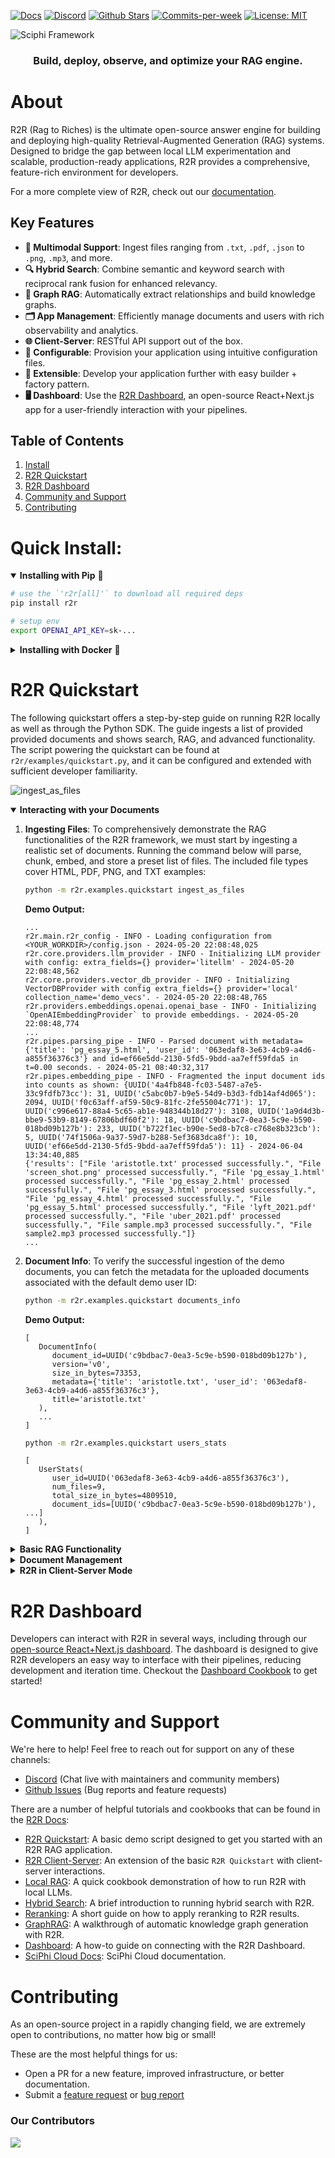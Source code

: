 <p align="left">
  <a href="https://r2r-docs.sciphi.ai"><img src="https://img.shields.io/badge/docs.sciphi.ai-3F16E4" alt="Docs"></a>
  <a href="https://discord.gg/p6KqD2kjtB"><img src="https://img.shields.io/discord/1120774652915105934?style=social&logo=discord" alt="Discord"></a>
  <a href="https://github.com/SciPhi-AI"><img src="https://img.shields.io/github/stars/SciPhi-AI/R2R" alt="Github Stars"></a>
  <a href="https://github.com/SciPhi-AI/R2R/pulse"><img src="https://img.shields.io/github/commit-activity/w/SciPhi-AI/R2R" alt="Commits-per-week"></a>
  <a href="https://opensource.org/licenses/MIT"><img src="https://img.shields.io/badge/License-MIT-purple.svg" alt="License: MIT"></a>
</p>

<img src="./docs/pages/r2r.png" alt="Sciphi Framework">
<h3 align="center">
Build, deploy, observe, and optimize your RAG engine.
</h3>

# About

R2R (Rag to Riches) is the ultimate open-source answer engine for building and deploying high-quality Retrieval-Augmented Generation (RAG) systems. Designed to bridge the gap between local LLM experimentation and scalable, production-ready applications, R2R provides a comprehensive, feature-rich environment for developers.

For a more complete view of R2R, check out our [documentation](https://r2r-docs.sciphi.ai/).


## Key Features
- **📁 Multimodal Support**: Ingest files ranging from `.txt`, `.pdf`, `.json` to `.png`, `.mp3`, and more.
- **🔍 Hybrid Search**: Combine semantic and keyword search with reciprocal rank fusion for enhanced relevancy.
- **🔗 Graph RAG**: Automatically extract relationships and build knowledge graphs.
- **🗂️ App Management**: Efficiently manage documents and users with rich observability and analytics.
- **🌐 Client-Server**: RESTful API support out of the box.
- **🧩 Configurable**: Provision your application using intuitive configuration files.
- **🔌 Extensible**: Develop your application further with easy builder + factory pattern.
- **🖥️ Dashboard**: Use the [R2R Dashboard](https://github.com/SciPhi-AI/R2R-Dashboard), an open-source React+Next.js app for a user-friendly interaction with your pipelines.

## Table of Contents
1. [Install](#install)
2. [R2R Quickstart](#r2r-quickstart)
3. [R2R Dashboard](#r2r-dashboard)
4. [Community and Support](#community-and-support)
5. [Contributing](#contributing)


# Quick Install:

<details open>
<summary><b>Installing with Pip</b>&nbsp;🐍 </summary>

```bash
# use the `'r2r[all]'` to download all required deps
pip install r2r

# setup env
export OPENAI_API_KEY=sk-...
```
</details>

<details>
<summary><b>Installing with Docker</b>&nbsp;🐳</summary>

To run R2R using Docker, you can use the following commands:

```bash filename="bash" copy
docker pull emrgntcmplxty/r2r:latest
```

This will pull the latest R2R Docker image.

Be sure to set an OpenAI API key in your environment and then run the container with:

```bash filename="bash" copy
docker run -d \
  --name r2r \
  --add-host=host.docker.internal:host-gateway \
  -p 8000:8000 \
  -e OPENAI_API_KEY=$OPENAI_API_KEY \
  emrgntcmplxty/r2r:latest
```

This command starts the R2R container with the following options:

- `--name r2r`: Assigns the name "r2r" to the container.
- `--add-host=host.docker.internal:host-gateway`: Adds a host entry for the Docker host.
- `-p 8000:8000`: Maps port 8000 of the container to port 8000 of the host.
- `-e OPENAI_API_KEY=$OPENAI_API_KEY`: Pulls your OpenAI API key from your local enviornment for use in the container.
- `emrgntcmplxty/r2r:latest`: Specifies the Docker image to use.
</details>


# R2R Quickstart

The following quickstart offers a step-by-step guide on running R2R locally as well as through the Python SDK. The guide ingests a list of provided provided documents and shows search, RAG, and advanced functionality. The script powering the quickstart can be found at `r2r/examples/quickstart.py`, and it can be configured and extended with sufficient developer familiarity.

![ingest_as_files](https://github.com/SciPhi-AI/R2R/assets/34580718/b0780f26-8e90-4459-9537-e5871453d003)


<details open>
<summary> <b>Interacting with your Documents</b></summary>

1. **Ingesting Files**:
   To comprehensively demonstrate the RAG functionalities of the R2R framework, we must start by ingesting a realistic set of documents. Running the command below will parse, chunk, embed, and store a preset list of files. The included file types cover HTML, PDF, PNG, and TXT examples:

   ```bash
   python -m r2r.examples.quickstart ingest_as_files
   ```

   **Demo Output:**

   ```plaintext
   ...
   r2r.main.r2r_config - INFO - Loading configuration from <YOUR_WORKDIR>/config.json - 2024-05-20 22:08:48,025
   r2r.core.providers.llm_provider - INFO - Initializing LLM provider with config: extra_fields={} provider='litellm' - 2024-05-20 22:08:48,562
   r2r.core.providers.vector_db_provider - INFO - Initializing VectorDBProvider with config extra_fields={} provider='local' collection_name='demo_vecs'. - 2024-05-20 22:08:48,765
   r2r.providers.embeddings.openai.openai_base - INFO - Initializing `OpenAIEmbeddingProvider` to provide embeddings. - 2024-05-20 22:08:48,774
   ...
   r2r.pipes.parsing_pipe - INFO - Parsed document with metadata={'title': 'pg_essay_5.html', 'user_id': '063edaf8-3e63-4cb9-a4d6-a855f36376c3'} and id=ef66e5dd-2130-5fd5-9bdd-aa7eff59fda5 in t=0.00 seconds. - 2024-05-21 08:40:32,317
   r2r.pipes.embedding_pipe - INFO - Fragmented the input document ids into counts as shown: {UUID('4a4fb848-fc03-5487-a7e5-33c9fdfb73cc'): 31, UUID('c5abc0b7-b9e5-54d9-b3d3-fdb14af4d065'): 2094, UUID('f0c63aff-af59-50c9-81fc-2fe55004c771'): 17, UUID('c996e617-88a4-5c65-ab1e-948344b18d27'): 3108, UUID('1a9d4d3b-bbe9-53b9-8149-67806bdf60f2'): 18, UUID('c9bdbac7-0ea3-5c9e-b590-018bd09b127b'): 233, UUID('b722f1ec-b90e-5ed8-b7c8-c768e8b323cb'): 5, UUID('74f1506a-9a37-59d7-b288-5ef3683dca8f'): 10, UUID('ef66e5dd-2130-5fd5-9bdd-aa7eff59fda5'): 11} - 2024-06-04 13:34:40,885
   {'results': ["File 'aristotle.txt' processed successfully.", "File 'screen_shot.png' processed successfully.", "File 'pg_essay_1.html' processed successfully.", "File 'pg_essay_2.html' processed successfully.", "File 'pg_essay_3.html' processed successfully.", "File 'pg_essay_4.html' processed successfully.", "File 'pg_essay_5.html' processed successfully.", "File 'lyft_2021.pdf' processed successfully.", "File 'uber_2021.pdf' processed successfully.", "File sample.mp3 processed successfully.", "File sample2.mp3 processed successfully."]}
   ...
   ```
2. **Document Info**:
   To verify the successful ingestion of the demo documents, you can fetch the metadata for the uploaded documents associated with the default demo user ID:

   ```bash
   python -m r2r.examples.quickstart documents_info
   ```

   **Demo Output:**

   ```plaintext
   [
      DocumentInfo(
         document_id=UUID('c9bdbac7-0ea3-5c9e-b590-018bd09b127b'),
         version='v0',
         size_in_bytes=73353,
         metadata={'title': 'aristotle.txt', 'user_id': '063edaf8-3e63-4cb9-a4d6-a855f36376c3'},
         title='aristotle.txt'
      ),
      ...
   ]
   ```


   ```bash
   python -m r2r.examples.quickstart users_stats
   ```


   ```plaintext
   [
      UserStats(
         user_id=UUID('063edaf8-3e63-4cb9-a4d6-a855f36376c3'),
         num_files=9,
         total_size_in_bytes=4809510,
         document_ids=[UUID('c9bdbac7-0ea3-5c9e-b590-018bd09b127b'), ...]
      ),
   ]
   ```
</details>


<details>
<summary><b>Basic RAG Functionality</b></summary>

![search](https://github.com/SciPhi-AI/R2R/assets/34580718/6c21d8f8-7f4e-45b6-917a-39462b83d3ca)


1. **Search Documents**
   Documents are stored by default in a local vector database. The vector database provider and settings can be specified via an input `config.json`. To perform a search query on the ingested user documents, use the following command:

   ```bash
   python -m r2r.examples.quickstart search --query="Who was Aristotle?"
   ```

   **Demo Output:**

   ```plaintext
   {
      'id': UUID('93c44e73-8e95-50c2-84af-6a42f070b552'),
      'score': 0.7739712385010018,
      'metadata':
      {
         'document_id': '15255e98-e245-5b58-a57f-6c51babf72dd',
         'extraction_id': '5c61f9b9-b468-5fd7-8eb1-5d797a15c484',
         'text': 'Aristotle[A] (Greek: Ἀριστοτέλης Aristotélēs, pronounced [aristotélɛːs]; 384–322 BC) was an Ancient Greek philosopher and polymath. His writings cover a broad range of subjects spanning the natural sciences, philosophy, linguistics, economics, politics, psychology, and the arts. As the founder of the Peripatetic school of philosophy in the Lyceum in Athens, he began

   the wider Aristotelian tradition that followed, which set the groundwork for the development of modern science.',
         'title': 'aristotle.txt',
         'user_id': '063edaf8-3e63-4cb9-a4d6-a855f36376c3',
         'associatedQuery': 'Who was Aristotle?'
      }
   },
   ...
   ```

2. **Completion Response**:
   To generate a response for a query using RAG, execute the following command:

   ```bash
   python -m r2r.examples.quickstart rag --query="What was Uber's profit in 2020?"
   ```

   **Demo Output:**

   ```plaintext
   ...
   Time taken to run RAG: 2.29 seconds
   {'results':
      [
         ChatCompletion(
            id='chatcmpl-9RCB5xUbDuI1f0vPw3RUO7BWQImBN',
            choices=[
               Choice(
                  finish_reason='stop',
                  index=0,
                  logprobs=None,
                  message=ChatCompletionMessage(
                     content="Uber's profit in 2020 was a net loss of $6,768 million [10].",
                     role='assistant',
                     function_call=None,
                     tool_calls=None
                     )
                  )
               ],
            created=1716268695,
            model='gpt-3.5-turbo-0125',
            object='chat.completion',
            system_fingerprint=None,
            usage=CompletionUsage(
               completion_tokens=20,
               prompt_tokens=1470,
               total_tokens=1490
               )
            )
      ]
   }
   ```

3. **Streaming Response**:
   For streaming results from a RAG query, use the following command:

   ```bash
   python -m r2r.examples.quickstart rag --query="What was Lyft's profit in 2020?" --streaming=true
   ```

   **Demo Output:**

   ```plaintext
   r2r.main.r2r_config - INFO - Loading configuration from <YOUR_WORKDIR>/config.json - 2024-05-20 22:27:31,890
   ...
   <search>["{\"id\":\"808c47c5-ebef-504a-a230-aa9ddcfbd87 .... </search>
   <completion>Lyft reported a net loss of $1,752,857,000 in 2020 according to [2]. Therefore, Lyft did not make a profit in 2020.</completion>
   Time taken to stream RAG response: 2.79 seconds
   ```

</details>



<details>
<summary><b>Document Management</b></summary>

1. **Update Document**:
   To update document(s) we may use the `update_as_files` or `update_as_documents` endpoints. Running the demo with `update_as_files` overwrites the data associated with 'aristotle.txt' with new data corresponding to 'aristotle_v2.txt' and increments the file version.

   ```bash
   python -m r2r.examples.quickstart update_as_files
   ```

2. **Document Deletion**:
   To delete a document by its ID, or any other metadata field, use the delete command. For example, to delete all chunks corresponding to the uploaded file `aristotle.txt`, we can call delete on the metadata field `document_id` with the value `15255e98-e245-5b58-a57f-6c51babf72dd`:

   ```bash
   python -m r2r.examples.quickstart delete --keys="['document_id']" --values="['c9bdbac7-0ea3-5c9e-b590-018bd09b127b']"
   ```

3. **User Specific Document Deletion**:
   To delete all documents associated with a given user, run the delete command on the `user_id`:

   ```bash
   # run the following command with care, as it will erase all ingested user data for `063edaf8-3e63-4cb9-a4d6-a855f36376c3`
   python -m r2r.examples.quickstart delete --keys="['user_id']" --values="['063edaf8-3e63-4cb9-a4d6-a855f36376c3']"
   ```
</details>

<details>
   <summary> <b>R2R in Client-Server Mode</b></summary>
   The R2R framework extends to support interactions with a client-server architecture. The R2R server can be stood up to handle requests, while the client can communicate with the server to perform various operations.

   ### Launch the Server

   Use the following command to start the server:

   ```bash
   python -m r2r.examples.quickstart serve
   ```

   This command starts the R2R server on the default host `0.0.0.0` and port `8000`.

   ### Example Commands

   1. **Ingest Documents as Files**:
      ```bash
      python -m r2r.examples.quickstart ingest_as_files --client_server_mode
      ```
      This command will send the ingestion request to the server running at `http://localhost:8000`.

   2. **Perform a Search**:
      ```bash
      python -m r2r.examples.quickstart search --query="Who was Aristotle?" --client_server_mode
      ```
      This command sends the search query to the server and retrieves the results.

   3. **Run a RAG Completion**:
      ```bash
      python -m r2r.examples.quickstart rag --query="What was Uber's profit in 2020?" --client_server_mode
      ```
      This command sends the RAG query to the server and retrieves the generated response.

   4. **Run a RAG Stream**:
      ```bash
      python -m r2r.examples.quickstart rag --query="What was Lyft's profit in 2020?" --streaming=true --client_server_mode
      ```
      This command streams the RAG query results from the server.

   ### Client-Server Summary

   By using the Client-Server model, you can extend the basic R2R quickstart to support more scalable and modular deployments. The server handles requests and performs heavy computations, while clients can communicate with the server to perform ingestion, search, RAG, and other operations, as shown in the examples above. For detailed setup and basic functionality, refer back to the [R2R quickstart](#quickstart).
</details>

# R2R Dashboard

Developers can interact with R2R in several ways, including through our [open-source React+Next.js dashboard](https://github.com/SciPhi-AI/R2R-Dashboard). The dashboard is designed to give R2R developers an easy way to interface with their pipelines, reducing development and iteration time. Checkout the [Dashboard Cookbook](https://r2r-docs.sciphi.ai/cookbooks/dashboard) to get started!

# Community and Support

We're here to help! Feel free to reach out for support on any of these channels:

- [Discord](https://discord.gg/p6KqD2kjtB) \(Chat live with maintainers and community members\)
- [Github Issues](https://github.com/SciPhi-AI/R2R/issues) \(Bug reports and feature requests\)

There are a number of helpful tutorials and cookbooks that can be found in the [R2R Docs](https://r2r-docs.sciphi.ai/):
- [R2R Quickstart](https://r2r-docs.sciphi.ai/getting-started/quickstart): A basic demo script designed to get you started with an R2R RAG application.
- [R2R Client-Server](https://r2r-docs.sciphi.ai/cookbooks/client-server): An extension of the basic `R2R Quickstart` with client-server interactions.
- [Local RAG](https://r2r-docs.sciphi.ai/cookbooks/local-rag): A quick cookbook demonstration of how to run R2R with local LLMs.
- [Hybrid Search](https://r2r-docs.sciphi.ai/cookbooks/hybrid-search): A brief introduction to running hybrid search with R2R.
- [Reranking](https://r2r-docs.sciphi.ai/cookbooks/rerank-search): A short guide on how to apply reranking to R2R results.
- [GraphRAG](https://r2r-docs.sciphi.ai/cookbooks/knowledge-graph): A walkthrough of automatic knowledge graph generation with R2R.
- [Dashboard](https://r2r-docs.sciphi.ai/cookbooks/dashboard): A how-to guide on connecting with the R2R Dashboard.
- [SciPhi Cloud Docs](https://docs.sciphi.ai/): SciPhi Cloud documentation.

# Contributing
As an open-source project in a rapidly changing field, we are extremely open to contributions, no matter how big or small!

These are the most helpful things for us:

- Open a PR for a new feature, improved infrastructure, or better documentation.
- Submit a [feature request](https://github.com/SciPhi-AI/R2R/issues/new?assignees=&labels=&projects=&template=feature_request.md&title=) or [bug report](https://github.com/SciPhi-AI/R2R/issues/new?assignees=&labels=&projects=&template=bug_report.md&title=)

### Our Contributors
<a href="https://github.com/SciPhi-AI/R2R/graphs/contributors">
  <img src="https://contrib.rocks/image?repo=SciPhi-AI/R2R" />
</a>
